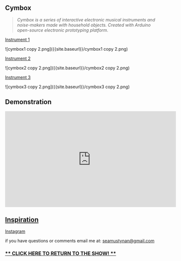 
## **Cymbox**



> _Cymbox is a series of interactive electronic musical instruments and noise-makers made with household objects. Created with Arduino open-source electronic prototyping platform_.



[Instrument 1](https://famousshame.github.io/Cymbox/instrument-1)


![cymbox1 copy 2.png]({{site.baseurl}}/cymbox1 copy 2.png)


[Instrument 2](https://famousshame.github.io/Cymbox/instrument-2)


![cymbox2 copy 2.png]({{site.baseurl}}/cymbox2 copy 2.png)


[Instrument 3](https://famousshame.github.io/Cymbox/instrument-3)


![cymbox3 copy 2.png]({{site.baseurl}}/cymbox3 copy 2.png)


## Demonstration
<iframe width="560" height="315" src="https://www.youtube.com/embed/_lwG59rswQo" title="YouTube video player" frameborder="0" allow="accelerometer; autoplay; clipboard-write; encrypted-media; gyroscope; picture-in-picture" allowfullscreen></iframe>



## [**Inspiration**](https://famousshame.github.io/Cymbox/inspiration)

[Instagram](https://www.instagram.com/seamoosee_/?hl=en)

if you have questions or comments email me at: seamustynan@gmail.com

### [** CLICK HERE TO RETURN TO THE SHOW! **](http://www.yourcarsextendedwarranty.com/)
